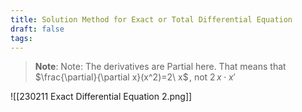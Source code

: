 ```yaml
---
title: Solution Method for Exact or Total Differential Equation
draft: false
tags:
---
```

  
> **Note**: Note: The derivatives are Partial here. That means that  $\frac{\partial}{\partial x}(x^2)=2\ x$ , not $2\, x \cdot x'$  


![[230211 Exact Differential Equation 2.png]]



